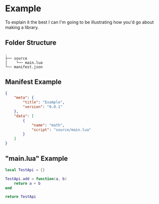 # Example

To explain it the best I can I'm going to be illustrating how you'd go about making a library.

## Folder Structure

```
.
├── source
|    └── main.lua 
└── manifest.json

```

## Manifest Example
```json
{
    "meta": {
        "title": "Example",
        "version": "0.0.1"
    },
    "data": [
        {
            "name": "math",
            "script": "source/main.lua"
        }
    ]
}
```

## "main.lua" Example
```lua
local TestApi = {}

TestApi.add = function(a, b)
    return a + b
end

return TestApi
```
